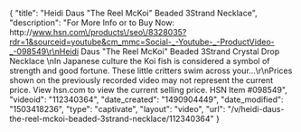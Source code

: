 {
    "title": "Heidi Daus \"The Reel McKoi\" Beaded 3Strand Necklace",
    "description": "For More Info or to Buy Now: http:\/\/www.hsn.com\/products\/seo\/8328035?rdr=1&sourceid=youtube&cm_mmc=Social-_-Youtube-_-ProductVideo-_-098549\r\nHeidi Daus \"The Reel McKoi\" Beaded 3Strand Crystal Drop Necklace   \nIn Japanese culture the Koi fish is considered a symbol of strength and good fortune. These little critters swim across your...\r\nPrices shown on the previously recorded video may not represent the current price.  View hsn.com to view the current selling price. HSN Item #098549",
    "videoid": "112340364",
    "date_created": "1490904449",
    "date_modified": "1503418236",
    "type": "captivate",
    "layout": "video",
    "url": "\/v\/heidi-daus-the-reel-mckoi-beaded-3strand-necklace\/112340364"
}